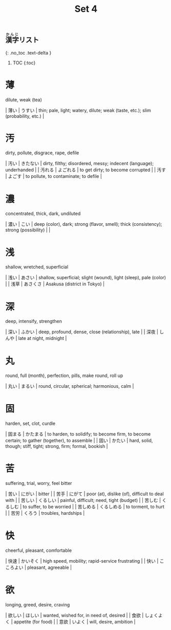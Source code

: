 ﻿---
layout: default
title: Set 4
parent: N3 Kanji List
grand_parent: <ruby>漢字<rt>かんじ</rt></ruby> Kanji
nav_order: 4
---

## <ruby>漢字<rt>かんじ</rt></ruby>リスト
{: .no_toc .text-delta }

1. TOC
{:toc}

# 薄
dilute, weak (tea)

| 薄い | うすい | thin; pale, light; watery, dilute; weak (taste, etc.); slim (probability, etc.) |

# 汚
dirty, pollute, disgrace, rape, defile

| 汚い   | きたない | dirty, filthy; disordered, messy; indecent (language); underhanded |
| 汚れる | よごれる | to get dirty; to become corrupted                                  |
| 汚す   | よごす   | to pollute, to contaminate; to defile                              |

# 濃
concentrated, thick, dark, undiluted

| 濃い | こい | deep (color), dark; strong (flavor, smell); thick (consistency); strong (possibility) |                                                                                    |

# 浅
shallow, wretched, superficial

| 浅い | あさい   | shallow, superficial; slight (wound), light (sleep), pale (color) |
| 浅草 | あさくさ | Asakusa (district in Tokyo)                                       |

# 深
deep, intensify, strengthen

| 深い | ふかい | deep, profound, dense, close (relationship), late |
| 深夜 | しんや | late at night, midnight                           |

# 丸
round, full (month), perfection, pills, make round, roll up

| 丸い | まるい | round, circular, spherical; harmonious, calm |

# 固
harden, set, clot, curdle

| 固まる | かたまる | to harden, to solidify; to become firm, to become certain; to gather (together), to assemble |
| 固い   | かたい   | hard, solid, though; stiff, tight; strong, firm; formal, bookish                             |

# 苦
suffering, trial, worry, feel bitter

| 苦い     | にがい     | bitter                                          |
| 苦手     | にがて     | poor (at), dislike (of), difficult to deal with |
| 苦しい   | くるしい   | painful, difficult; need, tight (budget)        |
| 苦しむ   | くるしむ   | to suffer, to be worried                        |
| 苦しめる | くるしめる | to torment, to hurt                             |
| 苦労     | くろう     | troubles, hardships                             |

# 快
cheerful, pleasant, comfortable

| 快速 | かいそく   | high speed, mobility; rapid-service frustrating |
| 快い | こころよい | pleasant, agreeable                             |

# 欲
longing, greed, desire, craving

| 欲しい | ほしい     | wanted, wished for, in need of, desired |
| 食欲   | しょくよく | appetite (for food)                     |
| 意欲   | いよく     | will, desire, ambition                  |
